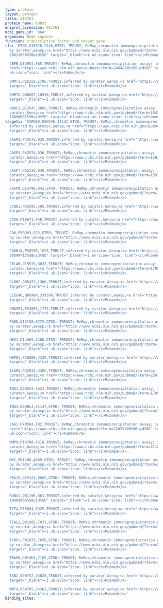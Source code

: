 ```yaml
---
type: protein
layout: protein
title: Q13761
protein_name: RUNX3
uniprot_accession: Q13761
ncbi_gene_id: '864'
organism: Homo sapiens
function: transcription factor and target gene
tfs: 'EZH2,Q15910,2146,HTRI; TRRUST; ReMap,chromatin immunoprecipitation assay; inferred
  by curator,&ensp;<a href="https://www.ncbi.nlm.nih.gov/pubmed/?term=18430739; 22222375;
  20631058%5Buid%5D" target="_blank"><i uk-icon="icon: link"></i>Pubmed</a>

  CBFB,Q13951,865,TRRUST; ReMap,chromatin immunoprecipitation assay; inferred by curator,&ensp;<a
  href="https://www.ncbi.nlm.nih.gov/pubmed/?term=24648201%5Buid%5D" target="_blank"><i
  uk-icon="icon: link"></i>Pubmed</a>

  DNMT1,P26358,1786,TRRUST,inferred by curator,&ensp;<a href="https://www.ncbi.nlm.nih.gov/pubmed/?term=22274925%5Buid%5D"
  target="_blank"><i uk-icon="icon: link"></i>Pubmed</a>

  EHMT2,Q96KQ7,10919,TRRUST,inferred by curator,&ensp;<a href="https://www.ncbi.nlm.nih.gov/pubmed/?term=18850007%5Buid%5D"
  target="_blank"><i uk-icon="icon: link"></i>Pubmed</a>

  HDAC1,Q13547,3065,TRRUST; ReMap,chromatin immunoprecipitation assay; inferred by
  curator,&ensp;<a href="https://www.ncbi.nlm.nih.gov/pubmed/?term=18430739; 22274925;
  18850007%5Buid%5D" target="_blank"><i uk-icon="icon: link"></i>Pubmed</a>'
targets: 'CAPN10,Q9HC96,11132,GTRD; TRRUST; ReMap,chromatin immunoprecipitation assay;
  inferred by curator,&ensp;<a href="https://www.ncbi.nlm.nih.gov/pubmed/?term=17956589%5Buid%5D"
  target="_blank"><i uk-icon="icon: link"></i>Pubmed</a>

  CASP2,P42575,835,TRRUST,inferred by curator,&ensp;<a href="https://www.ncbi.nlm.nih.gov/pubmed/?term=17956589%5Buid%5D"
  target="_blank"><i uk-icon="icon: link"></i>Pubmed</a>

  CASP3,P42574,836,TRRUST; ReMap,chromatin immunoprecipitation assay; inferred by
  curator,&ensp;<a href="https://www.ncbi.nlm.nih.gov/pubmed/?term=15930301; 19290488%5Buid%5D"
  target="_blank"><i uk-icon="icon: link"></i>Pubmed</a>

  CASP7,P55210,840,TRRUST; ReMap,chromatin immunoprecipitation assay; inferred by
  curator,&ensp;<a href="https://www.ncbi.nlm.nih.gov/pubmed/?term=15930301%5Buid%5D"
  target="_blank"><i uk-icon="icon: link"></i>Pubmed</a>

  CASP8,Q14790,841,GTRD; TRRUST; ReMap,chromatin immunoprecipitation assay; inferred
  by curator,&ensp;<a href="https://www.ncbi.nlm.nih.gov/pubmed/?term=15930301%5Buid%5D"
  target="_blank"><i uk-icon="icon: link"></i>Pubmed</a>

  CCND1,P24385,595,TRRUST,inferred by curator,&ensp;<a href="https://www.ncbi.nlm.nih.gov/pubmed/?term=15930301%5Buid%5D"
  target="_blank"><i uk-icon="icon: link"></i>Pubmed</a>

  CD36,P16671,948,TRRUST,inferred by curator,&ensp;<a href="https://www.ncbi.nlm.nih.gov/pubmed/?term=16887969%5Buid%5D"
  target="_blank"><i uk-icon="icon: link"></i>Pubmed</a>

  CD6,P30203,923,GTRD; TRRUST; ReMap,chromatin immunoprecipitation assay; inferred
  by curator,&ensp;<a href="https://www.ncbi.nlm.nih.gov/pubmed/?term=19446338%5Buid%5D"
  target="_blank"><i uk-icon="icon: link"></i>Pubmed</a>

  CDKN1A,P38936,1026,TRRUST,inferred by curator,&ensp;<a href="https://www.ncbi.nlm.nih.gov/pubmed/?term=18570183;
  20599712%5Buid%5D" target="_blank"><i uk-icon="icon: link"></i>Pubmed</a>

  CFLAR,O15519,8837,TRRUST; ReMap,chromatin immunoprecipitation assay; inferred by
  curator,&ensp;<a href="https://www.ncbi.nlm.nih.gov/pubmed/?term=17956589%5Buid%5D"
  target="_blank"><i uk-icon="icon: link"></i>Pubmed</a>

  CLDN7,O95471,1366,TRRUST,inferred by curator,&ensp;<a href="https://www.ncbi.nlm.nih.gov/pubmed/?term=19706291%5Buid%5D"
  target="_blank"><i uk-icon="icon: link"></i>Pubmed</a>

  CLEC4G,Q6UXB4,339390,TRRUST,inferred by curator,&ensp;<a href="https://www.ncbi.nlm.nih.gov/pubmed/?term=19111020%5Buid%5D"
  target="_blank"><i uk-icon="icon: link"></i>Pubmed</a>

  DNASE1,P24855,1773,TRRUST,inferred by curator,&ensp;<a href="https://www.ncbi.nlm.nih.gov/pubmed/?term=17956589%5Buid%5D"
  target="_blank"><i uk-icon="icon: link"></i>Pubmed</a>

  FADD,Q13158,8772,GTRD; TRRUST; ReMap,chromatin immunoprecipitation assay; inferred
  by curator,&ensp;<a href="https://www.ncbi.nlm.nih.gov/pubmed/?term=17956589%5Buid%5D"
  target="_blank"><i uk-icon="icon: link"></i>Pubmed</a>

  HES1,Q14469,3280,GTRD; TRRUST; ReMap,chromatin immunoprecipitation assay; inferred
  by curator,&ensp;<a href="https://www.ncbi.nlm.nih.gov/pubmed/?term=19800882%5Buid%5D"
  target="_blank"><i uk-icon="icon: link"></i>Pubmed</a>

  HSPD1,P10809,3329,TRRUST,inferred by curator,&ensp;<a href="https://www.ncbi.nlm.nih.gov/pubmed/?term=17956589%5Buid%5D"
  target="_blank"><i uk-icon="icon: link"></i>Pubmed</a>

  ICAM3,P32942,3385,TRRUST; ReMap,chromatin immunoprecipitation assay; inferred by
  curator,&ensp;<a href="https://www.ncbi.nlm.nih.gov/pubmed/?term=22479382%5Buid%5D"
  target="_blank"><i uk-icon="icon: link"></i>Pubmed</a>

  ING1,Q9UK53,3621,TRRUST; ReMap,chromatin immunoprecipitation assay; inferred by
  curator,&ensp;<a href="https://www.ncbi.nlm.nih.gov/pubmed/?term=17956589%5Buid%5D"
  target="_blank"><i uk-icon="icon: link"></i>Pubmed</a>

  ING4,Q9UNL4,51147,GTRD; TRRUST; ReMap,chromatin immunoprecipitation assay; inferred
  by curator,&ensp;<a href="https://www.ncbi.nlm.nih.gov/pubmed/?term=17956589%5Buid%5D"
  target="_blank"><i uk-icon="icon: link"></i>Pubmed</a>

  JAG1,P78504,182,TRRUST; ReMap,chromatin immunoprecipitation assay; inferred by curator,&ensp;<a
  href="https://www.ncbi.nlm.nih.gov/pubmed/?term=21637926%5Buid%5D" target="_blank"><i
  uk-icon="icon: link"></i>Pubmed</a>

  MMP9,P14780,4318,TRRUST; ReMap,chromatin immunoprecipitation assay; inferred by
  curator,&ensp;<a href="https://www.ncbi.nlm.nih.gov/pubmed/?term=21128246%5Buid%5D"
  target="_blank"><i uk-icon="icon: link"></i>Pubmed</a>

  MYC,P01106,4609,GTRD; TRRUST; ReMap,chromatin immunoprecipitation assay; inferred
  by curator,&ensp;<a href="https://www.ncbi.nlm.nih.gov/pubmed/?term=20442291%5Buid%5D"
  target="_blank"><i uk-icon="icon: link"></i>Pubmed</a>

  PEA15,Q15121,8682,GTRD; TRRUST; ReMap,chromatin immunoprecipitation assay; inferred
  by curator,&ensp;<a href="https://www.ncbi.nlm.nih.gov/pubmed/?term=17956589%5Buid%5D"
  target="_blank"><i uk-icon="icon: link"></i>Pubmed</a>

  RUNX1,Q01196,861,TRRUST,inferred by curator,&ensp;<a href="https://www.ncbi.nlm.nih.gov/pubmed/?term=15688019;
  19403666%5Buid%5D" target="_blank"><i uk-icon="icon: link"></i>Pubmed</a>

  TCF4,P15884,6925,TRRUST,inferred by curator,&ensp;<a href="https://www.ncbi.nlm.nih.gov/pubmed/?term=24447505%5Buid%5D"
  target="_blank"><i uk-icon="icon: link"></i>Pubmed</a>

  TIAL1,Q01085,7073,GTRD; TRRUST; ReMap,chromatin immunoprecipitation assay; inferred
  by curator,&ensp;<a href="https://www.ncbi.nlm.nih.gov/pubmed/?term=17956589%5Buid%5D"
  target="_blank"><i uk-icon="icon: link"></i>Pubmed</a>

  TIMP1,P01033,7076,GTRD; TRRUST; ReMap,chromatin immunoprecipitation assay; inferred
  by curator,&ensp;<a href="https://www.ncbi.nlm.nih.gov/pubmed/?term=21128246%5Buid%5D"
  target="_blank"><i uk-icon="icon: link"></i>Pubmed</a>

  TRAF6,Q9Y4K3,7189,GTRD; TRRUST; ReMap,chromatin immunoprecipitation assay; inferred
  by curator,&ensp;<a href="https://www.ncbi.nlm.nih.gov/pubmed/?term=17956589%5Buid%5D"
  target="_blank"><i uk-icon="icon: link"></i>Pubmed</a>

  TXN2,Q99757,25828,TRRUST,inferred by curator,&ensp;<a href="https://www.ncbi.nlm.nih.gov/pubmed/?term=17956589%5Buid%5D"
  target="_blank"><i uk-icon="icon: link"></i>Pubmed</a>

  WNT4,P56705,54361,TRRUST,inferred by curator,&ensp;<a href="https://www.ncbi.nlm.nih.gov/pubmed/?term=22171134%5Buid%5D"
  target="_blank"><i uk-icon="icon: link"></i>Pubmed</a>'
binding_sites: ''
---
```

